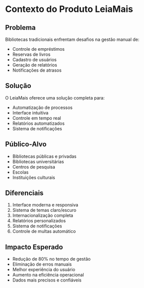 # Contexto do Produto LeiaMais

## Problema
Bibliotecas tradicionais enfrentam desafios na gestão manual de:
- Controle de empréstimos
- Reservas de livros
- Cadastro de usuários
- Geração de relatórios
- Notificações de atrasos

## Solução
O LeiaMais oferece uma solução completa para:
- Automatização de processos
- Interface intuitiva
- Controle em tempo real
- Relatórios automatizados
- Sistema de notificações

## Público-Alvo
- Bibliotecas públicas e privadas
- Bibliotecas universitárias
- Centros de pesquisa
- Escolas
- Instituições culturais

## Diferenciais
1. Interface moderna e responsiva
2. Sistema de temas claro/escuro
3. Internacionalização completa
4. Relatórios personalizados
5. Sistema de notificações
6. Controle de multas automático

## Impacto Esperado
- Redução de 80% no tempo de gestão
- Eliminação de erros manuais
- Melhor experiência do usuário
- Aumento na eficiência operacional
- Dados mais precisos e confiáveis 